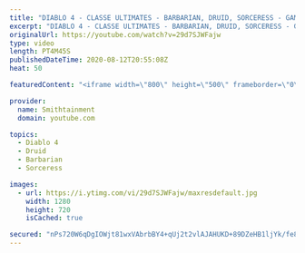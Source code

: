 ```yaml
---
title: "DIABLO 4 - CLASSE ULTIMATES - BARBARIAN, DRUID, SORCERESS - GAMEPLAY"
excerpt: "DIABLO 4 - CLASSE ULTIMATES - BARBARIAN, DRUID, SORCERESS - GAMEPLAY Players will be able to pick from the melee heavy Barbarian, the magic ..."
originalUrl: https://youtube.com/watch?v=29d7SJWFajw
type: video
length: PT4M45S
publishedDateTime: 2020-08-12T20:55:08Z
heat: 50

featuredContent: "<iframe width=\"800\" height=\"500\" frameborder=\"0\" src=\"https://www.youtube.com/embed/29d7SJWFajw\" allow=\"accelerometer; autoplay; encrypted-media; gyroscope; picture-in-picture\" allowfullscreen></iframe>"

provider:
  name: Smithtainment
  domain: youtube.com

topics:
  - Diablo 4
  - Druid
  - Barbarian
  - Sorceress

images:
  - url: https://i.ytimg.com/vi/29d7SJWFajw/maxresdefault.jpg
    width: 1280
    height: 720
    isCached: true

secured: "nPs720W6qDgIOWjt81wxVAbrbBY4+qUj2t2vlAJAHUKD+89DZeHB1ljYk/fe81OAjmUw+LVNzk4j5TZI9JGgLXMD06DgUlGs6IFxBhLBTWLL8pOzUGKn8yVKTcgXeYntzlufozG+aVkCfSkaOw4ITppUJ0EOrYijX1o7UXg9LKvHTy3ApirYsdDBYKBJoyKcp+hGLj4rADT3eB/RARQ984+ReYw51O4aD0zqR5iVhIXcjWZrQJ4XxR9CM4tYtM2vwEVMFXh/WoY8co6xO5q+mDTO7Yyitwd7dWwuRvVXrBP3LCVJDRqmVEnoiXRPCCj4zZDRu7dmE+/TIlUlTbD7PI2QTI/b7rxUzGdqBkHdbaAMFGygmNjfpWGsnKZZN1t9FeFXffAxsZ6mt7NCXvI6ljI2EqdATbky8PLnzcuyrms=;R3BToxQhwcSNiSBqunM4Hw=="
---
```


